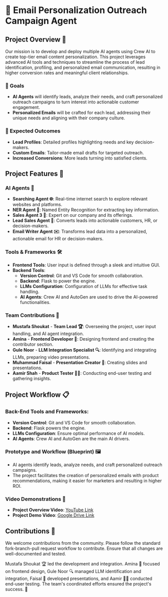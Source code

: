 # 🚀 Email Personalization Outreach Campaign Agent

## Project Overview 🧩

Our mission is to develop and deploy multiple AI agents using Crew AI to create top-tier email content personalization. This project leverages advanced AI tools and techniques to streamline the process of lead identification, profiling, and personalized email communication, resulting in higher conversion rates and meaningful client relationships.

### 🎯 Goals

- **AI Agents** will identify leads, analyze their needs, and craft personalized outreach campaigns to turn interest into actionable customer engagement.
- **Personalized Emails** will be crafted for each lead, addressing their unique needs and aligning with their company culture.

### 🚀 Expected Outcomes

- **Lead Profiles**: Detailed profiles highlighting needs and key decision-makers.
- **Custom Emails**: Tailor-made email drafts for targeted outreach.
- **Increased Conversions**: More leads turning into satisfied clients.

## Project Features 🌟

### AI Agents 🧠

- **Searching Agent 🌐**: Real-time internet search to explore relevant websites and platforms.
- **NER Agent 🧠**: Named Entity Recognition for extracting key information.
- **Sales Agent 3 💼**: Expert on our company and its offerings.
- **Lead Sales Agent 🎯**: Converts leads into actionable customers, HR, or decision-makers.
- **Email Writer Agent ✉️**: Transforms lead data into a personalized, actionable email for HR or decision-makers.

### Tools & Frameworks 🛠️

- **Frontend Tools**: User input is defined through a sleek and intuitive GUI.
- **Backend Tools**: 
  - **Version Control**: Git and VS Code for smooth collaboration.
  - **Backend**: Flask to power the engine.
  - **LLMs Configuration**: Configuration of LLMs for effective task handling.
  - **AI Agents**: Crew AI and AutoGen are used to drive the AI-powered functionalities.

### Team Contributions 🤝

- **Mustafa Shoukat** - **Team Lead 🏆**: Overseeing the project, user input handling, and AI agent integration.
- **Amina** - **Frontend Developer 🎨**: Designing frontend and creating the contributor section.
- **Gule Noor** - **LLM Integration Specialist 🔍**: Identifying and integrating LLMs, preparing video presentations.
- **Muhammad Faisal** - **Presentation Creator 🎤**: Creating slides and presentations.
- **Aamir Shah** - **Product Tester 🕵️‍♂️**: Conducting end-user testing and gathering insights.

## Project Workflow 📋

### Back-End Tools and Frameworks:

- **Version Control**: Git and VS Code for smooth collaboration.
- **Backend**: Flask powers the engine.
- **LLMs Configuration**: Ensure optimal performance of AI models.
- **AI Agents**: Crew AI and AutoGen are the main AI drivers.

### Prototype and Workflow (Blueprint) 🖼️

- AI agents identify leads, analyze needs, and craft personalized outreach campaigns.
- The project facilitates the creation of personalized emails with product recommendations, making it easier for marketers and resulting in higher ROI.

### Video Demonstrations 🎥

- **Project Overview Video**: [YouTube Link](https://youtu.be/RKjID0X1Bc4?si=ytlNgq90NDofzFS4)
- **Project Demo Video**: [Google Drive Link](https://drive.google.com/file/d/1vVBfPtx1YCKMiuVXsZ7UaaTqCikPY_Zf/view?usp=drive_link)

## Contributions 🤝

We welcome contributions from the community. Please follow the standard fork-branch-pull request workflow to contribute. Ensure that all changes are well-documented and tested.


Mustafa Shoukat 🏆 led the development and integration. Amina 🎨 focused on frontend design, Gule Noor 🔍 managed LLM identification and integration, Faisal 🎤 developed presentations, and Aamir 🕵️‍♂️ conducted end-user testing. The team's coordinated efforts ensured the project's success. 🚀
